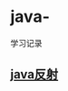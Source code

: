 # java-
学习记录
## [java反射](https://github.com/A-Halo/java-/blob/master/JavaSE/Reflection/reflection.md)
